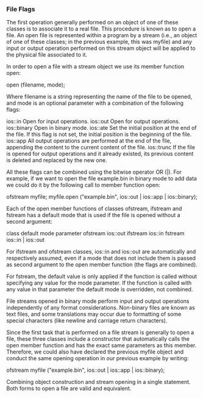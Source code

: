 ### File Flags

The first operation generally performed on an object of one of these classes is to associate it to a real file. This procedure is known as to open a file. An open file is represented within a program by a stream (i.e., an object of one of these classes; in the previous example, this was myfile) and any input or output operation performed on this stream object will be applied to the physical file associated to it.

In order to open a file with a stream object we use its member function open:

open (filename, mode);

Where filename is a string representing the name of the file to be opened, and mode is an optional parameter with a combination of the following flags:

ios::in	Open for input operations.
ios::out	Open for output operations.
ios::binary	Open in binary mode.
ios::ate	Set the initial position at the end of the file.
If this flag is not set, the initial position is the beginning of the file.
ios::app	All output operations are performed at the end of the file, appending the content to the current content of the file.
ios::trunc	If the file is opened for output operations and it already existed, its previous content is deleted and replaced by the new one.

All these flags can be combined using the bitwise operator OR (|). For example, if we want to open the file example.bin in binary mode to add data we could do it by the following call to member function open:

ofstream myfile;
myfile.open ("example.bin", ios::out | ios::app | ios::binary);

Each of the open member functions of classes ofstream, ifstream and fstream has a default mode that is used if the file is opened without a second argument:

class	default mode parameter
ofstream	ios::out
ifstream	ios::in
fstream	ios::in | ios::out

For ifstream and ofstream classes, ios::in and ios::out are automatically and respectively assumed, even if a mode that does not include them is passed as second argument to the open member function (the flags are combined).

For fstream, the default value is only applied if the function is called without specifying any value for the mode parameter. If the function is called with any value in that parameter the default mode is overridden, not combined.

File streams opened in binary mode perform input and output operations independently of any format considerations. Non-binary files are known as text files, and some translations may occur due to formatting of some special characters (like newline and carriage return characters).

Since the first task that is performed on a file stream is generally to open a file, these three classes include a constructor that automatically calls the open member function and has the exact same parameters as this member. Therefore, we could also have declared the previous myfile object and conduct the same opening operation in our previous example by writing:

ofstream myfile ("example.bin", ios::out | ios::app | ios::binary);

Combining object construction and stream opening in a single statement. Both forms to open a file are valid and equivalent.
